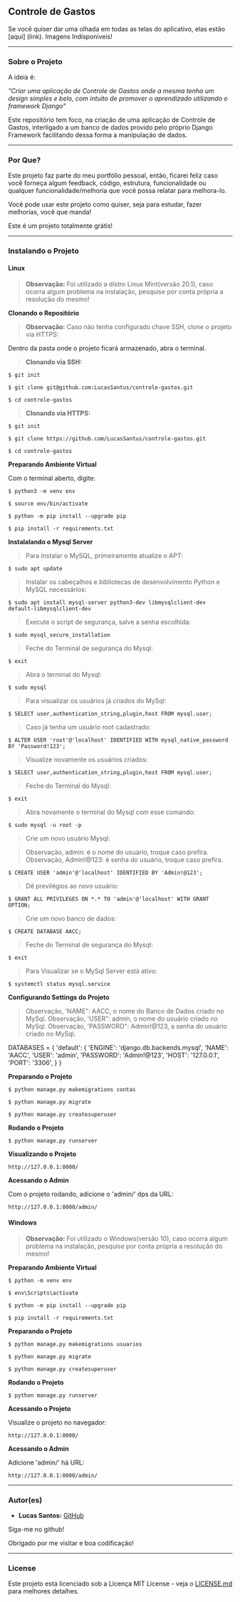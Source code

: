 ## Controle de Gastos

Se você quiser dar uma olhada em todas as telas do aplicativo, elas estão [aqui] (link). Imagens Indisponiveis!

--------------------------------------------------------------------------------------

### Sobre o Projeto

A ideia é:

_"Criar uma aplicação de Controle de Gastos onde a mesma tenha um design simples e belo, com intuito de promover o aprendizado utilizando o framework Django"_

Este repositório tem foco, na criação de uma aplicação de Controle de Gastos, interligado a um banco de dados provido pelo próprio Django Framework facilitando dessa forma a manipulação de dados.

--------------------------------------------------------------------------------------

### Por Que?

Este projeto faz parte do meu portfólio pessoal, então, ficarei feliz caso você forneça algum feedback, código, estrutura, funcionalidade ou qualquer funcionalidade/melhoria que você possa relatar para melhora-lo.

Você pode usar este projeto como quiser, seja para estudar, fazer melhorias, você que manda!

Este é um projeto totalmente grátis!

--------------------------------------------------------------------------------------

### Instalando o Projeto

#### Linux

> **Observação:** Foi utilizado a distro Linux Mint(versão 20.1), caso ocorra algum problema na instalação, pesquise por conta própria a resolução do mesmo!

**Clonando o Repositório**

> **Observação:** Caso não tenha configurado chave SSH, clone o projeto via HTTPS:

Dentro da pasta onde o projeto ficará armazenado, abra o terminal.

> **Clonando via SSH:** 

```
$ git init

$ git clone git@github.com:LucasSantus/controle-gastos.git

$ cd controle-gastos
```

> **Clonando via HTTPS:**

```
$ git init

$ git clone https://github.com/LucasSantus/controle-gastos.git

$ cd controle-gastos
```

**Preparando Ambiente Virtual**

Com o terminal aberto, digite:

```
$ python3 -m venv env

$ source env/bin/activate

$ python -m pip install --upgrade pip

$ pip install -r requirements.txt
```
**Instalalando o Mysql Server**

> Para instalar o MySQL, primeiramente atualize o APT:

```
$ sudo apt update
```

> Instalar os cabeçalhos e bibliotecas de desenvolvimento Python e MySQL necessários:

```
$ sudo apt install mysql-server python3-dev libmysqlclient-dev default-libmysqlclient-dev
```

> Execute o script de segurança, salve a senha escolhida:
```
$ sudo mysql_secure_installation
```

> Feche do Terminal de segurança do Mysql:

```
$ exit
```

> Abra o terminal do Mysql:

```
$ sudo mysql
```

> Para visualizar os usuários já criados do MySql:

```
$ SELECT user,authentication_string,plugin,host FROM mysql.user;
```

> Caso já tenha um usuário root cadastrado:

```
$ ALTER USER 'root'@'localhost' IDENTIFIED WITH mysql_native_password BY 'Password!123';
```

> Visualize novamente os usuários criados:

```
$ SELECT user,authentication_string,plugin,host FROM mysql.user;
```

> Feche do Terminal do Mysql:

```
$ exit
```

> Abra novamente o terminal do Mysql com esse comando:

```
$ sudo mysql -u root -p
```

> Crie um novo usuário Mysql:

> Observação, admin: é o nome do usuário, troque caso prefira.
> Observação, Admin!@123: é senha do usuário, troque caso prefira.

```
$ CREATE USER 'admin'@'localhost' IDENTIFIED BY 'Admin!@123';
```

> Dê previlégios ao novo usuário:

```
$ GRANT ALL PRIVILEGES ON *.* TO 'admin'@'localhost' WITH GRANT OPTION;
```

> Crie um novo banco de dados:
```
$ CREATE DATABASE AACC;
```

> Feche do Terminal de segurança do Mysql:

```
$ exit
```

> Para Visualizar se o MySql Server está ativo:

```
$ systemctl status mysql.service
```

**Configurando Settings do Projeto**

> Observação, 'NAME": AACC, o nome do Banco de Dados criado no MySql.
> Observação, 'USER": admin, o nome do usuário criado no MySql.
> Observação, 'PASSWORD": Admin!@123, a senha do usuário criado no MySql.

DATABASES = {
    'default': {
        'ENGINE': 'django.db.backends.mysql',
        'NAME': 'AACC',
        'USER': 'admin',
        'PASSWORD': 'Admin!@123',
        'HOST': '127.0.0.1',
        'PORT': '3306',
    }
}

**Preparando o Projeto**

```
$ python manage.py makemigrations contas

$ python manage.py migrate

$ python manage.py createsuperuser
```

**Rodando o Projeto**

```
$ python manage.py runserver
```

**Visualizando o Projeto**

```
http://127.0.0.1:8000/
```

**Acessando o Admin**

Com o projeto rodando, adicione o 'admin/' dps da URL:

```
http://127.0.0.1:8000/admin/
```

#### Windows

> **Observação:** Foi utilizado o Windows(versão 10), caso ocorra algum problema na instalação, pesquise por conta própria a resolução do mesmo!

**Preparando Ambiente Virtual**

```
$ python -m venv env

$ env\Scripts\activate

$ python -m pip install --upgrade pip

$ pip install -r requirements.txt
```

**Preparando o Projeto**

```
$ python manage.py makemigrations usuarios

$ python manage.py migrate

$ python manage.py createsuperuser
```

**Rodando o Projeto**

```
$ python manage.py runserver
```

**Acessando o Projeto**

Visualize o projeto no navegador: 

```
http://127.0.0.1:8000/
```

**Acessando o Admin**

Adicione 'admin/' há URL:

```
http://127.0.0.1:8000/admin/
```

--------------------------------------------------------------------------------------

### Autor(es)
 
- **Lucas Santos:** [GitHub](https://github.com/LucasSantus)

Siga-me no github!

Obrigado por me visitar e boa codificação!

--------------------------------------------------------------------------------------

### License

Este projeto está licenciado sob a Licença MIT License - veja o [LICENSE.md](https://github.com/LucasSantus/controle-gastos/blob/master/LICENSE) para melhores detalhes.
